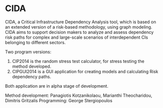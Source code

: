 CIDA
====

CIDA, a Critical Infrastructure Dependency Analysis tool, which is based on an extended version of a risk-based methodology, using graph modeling. CIDA aims to support decision makers to analyze and assess dependency risk paths for complex and large-scale scenarios of interdependent CIs belonging to different sectors.

Two program versions:

1. CIP2014 is the random stress test calculator, for stress testing the method developed.
2. CIPGUI2014 is a GUI application for creating models and calculating Risk dependency paths.

Both application are in alpha stage of development.

Method development: Panagiotis Kotzanikolaou, Marianthi Theocharidou, Dimitris Gritzalis
Programming: George Stergiopoulos
